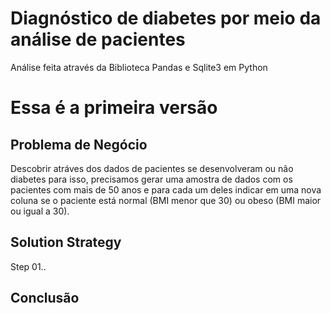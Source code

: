# Diagnóstico de diabetes por meio da análise de pacientes
Análise feita através da Biblioteca Pandas e Sqlite3 em Python

# Essa é a primeira versão

## Problema de Negócio 
Descobrir atráves dos dados de pacientes se desenvolveram ou não diabetes para isso, precisamos gerar uma amostra de dados com os pacientes com mais de 50 anos e para cada um deles indicar em uma nova coluna se o paciente está normal (BMI menor que 30) ou obeso (BMI maior ou igual a 30).
 
## Solution Strategy
Step 01..

## Conclusão
